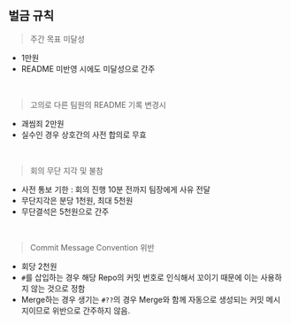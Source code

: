 ## 벌금 규칙

> 주간 목표 미달성

- 1만원
- README 미반영 시에도 미달성으로 간주

<br>

> 고의로 다른 팀원의 README 기록 변경시

- 괘씸죄 2만원
- 실수인 경우 상호간의 사전 합의로 무효

<br>

> 회의 무단 지각 및 불참

- 사전 통보 기한 : 회의 진행 10분 전까지 팀장에게 사유 전달
- 무단지각은 분당 1천원, 최대 5천원
- 무단결석은 5천원으로 간주

<br>

> Commit Message Convention 위반

- 회당 2천원
- `#`를 삽입하는 경우 해당 Repo의 커밋 번호로 인식해서 꼬이기 때문에 이는 사용하지 않는 것으로 정함
- Merge하는 경우 생기는 `#??`의 경우 Merge와 함께 자동으로 생성되는 커밋 메시지이므로 위반으로 간주하지 않음.